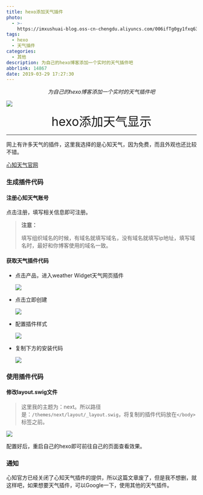 ```yaml
---
title: hexo添加天气插件
photo:
  - >-
    https://imxushuai-blog.oss-cn-chengdu.aliyuncs.com/006ifTg0gy1fxq63qyv3xj30yx0a7t99.jpg
tags:
  - hexo
  - 天气插件
categories:
  - 其他
description: 为自己的hexo博客添加一个实时的天气插件吧
abbrlink: 14867
date: 2019-03-29 17:27:30
---
```


<center><i>为自己的hexo博客添加一个实时的天气插件吧</i></center>

![](https://imxushuai-blog.oss-cn-chengdu.aliyuncs.com/006ifTg0gy1fxq63qyv3xj30yx0a7t99.jpg)

<!-- more -->

<center><font size="6px">hexo添加天气显示</font></center>

---

网上有许多天气的插件，这里我选择的是心知天气，因为免费，而且外观也还比较不错。

[心知天气官网](https://www.seniverse.com)

### 生成插件代码

#### 注册心知天气账号

点击注册，填写相关信息即可注册。

> **注意：**
>
> ​	填写组织域名的时候，有域名就填写域名，没有域名就填写ip地址，填写域名时，最好和你博客使用的域名一致。

#### 获取天气插件代码

- 点击产品，进入weather Widget天气网页插件

  ![](https://imxushuai-blog.oss-cn-chengdu.aliyuncs.com/20190329171023.png)

- 点击立即创建

  ![](https://imxushuai-blog.oss-cn-chengdu.aliyuncs.com/20190329171359.png)

- 配置插件样式

  ![](https://imxushuai-blog.oss-cn-chengdu.aliyuncs.com/20190329171755.png)

- 复制下方的安装代码

  ![](https://imxushuai-blog.oss-cn-chengdu.aliyuncs.com/20190329171938.png)

### 使用插件代码

#### 修改layout.swig文件

> 这里我的主题为：next。所以路径是：`/themes/next/layout/_layout.swig`，将复制的插件代码放在`</body>`标签之前。

![](https://imxushuai-blog.oss-cn-chengdu.aliyuncs.com/20190329172323.png)

配置好后，重启自己的hexo即可前往自己的页面查看效果。

### 通知

心知官方已经关闭了心知天气插件的提供，所以这篇文章废了，但是我不想删，就这样吧，如果想要天气插件，可以Google一下，使用其他的天气插件。
